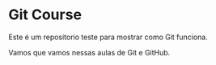 # Git Course
Este é um repositorio teste para mostrar como Git funciona. 					

Vamos que vamos nessas aulas de Git e GitHub.

